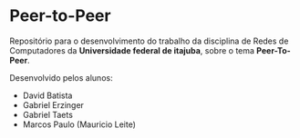 # Peer-to-Peer
Repositório para o desenvolvimento do trabalho da disciplina de Redes de Computadores da __Universidade federal de itajuba__, sobre o tema __Peer-To-Peer__.

Desenvolvido pelos alunos:
- David Batista
- Gabriel Erzinger
- Gabriel Taets
- Marcos Paulo (Mauricio Leite)
